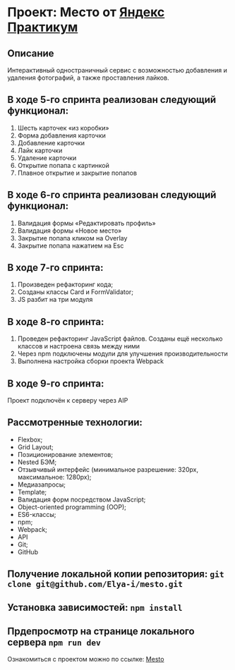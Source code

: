 # Проект: Место от [Яндекс Практикум](https://practicum.yandex.ru/)

## Описание
 
 Интерактивный одностраничный сервис с возможностью добавления и удаления фотографий, а также проставления лайков. 

## В ходе 5-го спринта реализован следующий функционал:
1. Шесть карточек «из коробки»
2. Форма добавления карточки
3. Добавление карточки
4. Лайк карточки
5. Удаление карточки 
6. Открытие попапа с картинкой
7. Плавное открытие и закрытие попапов

## В ходе 6-го спринта реализован следующий функционал:
1. Валидация формы «Редактировать профиль»
2. Валидация формы «Новое место»
3. Закрытие попапа кликом на Overlay
4. Закрытие попапа нажатием на Esc

## В ходе 7-го спринта:
1. Произведен рефакторинг кода;
2. Созданы классы Card и FormValidator;
3. JS разбит на три модуля

## В ходе 8-го спринта: 
1. Проведен рефакторинг JavaScript файлов. Созданы ещё несколько классов и настроена связь между ними
2. Через npm подключены модули для улучшения производительности
2. Выполнена настройка сборки проекта Webpack

## В ходе 9-го спринта:
Проект подключён к серверу через AIP

## Рассмотренные технологии:
* Flexbox;
* Grid Layout;
* Позиционирование элементов;
* Nested БЭМ;
* Отзывчивый интерфейс (минимальное разрешение: 320px, максимальное: 1280px);
* Медиазапросы;
* Template;
* Валидация форм посредством JavaScript;
* Object-oriented programming (OOP);
* ES6-классы;
* npm;
* Webpack;
* API
* Git;
* GitHub


## Получение локальной копии репозитория: ``` git clone git@github.com/Elya-i/mesto.git ```
## Установка зависимостей: ``` npm install ```
## Прдепросмотр на странице локального сервера ``` npm run dev ```

Ознакомиться с проектом можно по ссылке:
[Mesto](https://elya-i.github.io/mesto/)